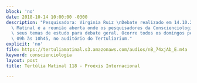 ```yaml
---
block: 'no'
date: 2018-10-14 10:00:00 -0300
description: "Pesquisadora: Virginia Ruiz \nDebate realizado em 14.10.2018\n\nTertúlia\
  \ Matinal é a reunião aberta onde os pesquisadores da Conscienciologia apresentam\
  \ seus temas de estudo para debate geral. Ocorre todos os domingos pela manhã, das\
  \ 09h às 10h45, no auditório do Tertuliarium."
explicit: 'no'
file: https://tertuliamatinal.s3.amazonaws.com/audios/nB_74xjAb_E.m4a
keyword: conscienciologia
layout: post
title: Tertúlia Matinal 118 - Proéxis Internacional

---
```


